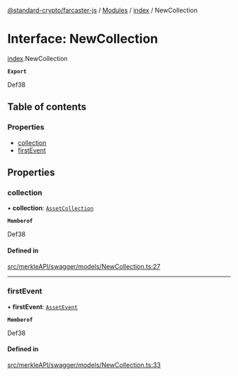 [@standard-crypto/farcaster-js](../README.md) / [Modules](../modules.md) / [index](../modules/index.md) / NewCollection

# Interface: NewCollection

[index](../modules/index.md).NewCollection

**`Export`**

Def38

## Table of contents

### Properties

- [collection](index.NewCollection.md#collection)
- [firstEvent](index.NewCollection.md#firstevent)

## Properties

### collection

• **collection**: [`AssetCollection`](index.AssetCollection.md)

**`Memberof`**

Def38

#### Defined in

[src/merkleAPI/swagger/models/NewCollection.ts:27](https://github.com/standard-crypto/farcaster-js/blob/main/src/merkleAPI/swagger/models/NewCollection.ts#L27)

___

### firstEvent

• **firstEvent**: [`AssetEvent`](index.AssetEvent.md)

**`Memberof`**

Def38

#### Defined in

[src/merkleAPI/swagger/models/NewCollection.ts:33](https://github.com/standard-crypto/farcaster-js/blob/main/src/merkleAPI/swagger/models/NewCollection.ts#L33)
